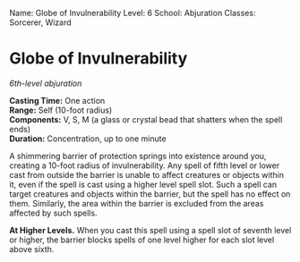 Name: Globe of Invulnerability
Level: 6
School: Abjuration
Classes: Sorcerer, Wizard

# Globe of Invulnerability
_6th-level abjuration_

**Casting Time:** One action    
**Range:** Self (10-foot radius)    
**Components:** V, S, M (a glass or crystal bead that shatters when the spell ends)    
**Duration:** Concentration, up to one minute 

A shimmering barrier of protection springs into existence around you, creating a 10-foot radius of invulnerability. Any spell of fifth level or lower cast from outside the barrier is unable to affect creatures or objects within it, even if the spell is cast using a higher level spell slot. Such a spell can target creatures and objects within the barrier, but the spell has no effect on them. Similarly, the area within the barrier is excluded from the areas affected by such spells. 

**At Higher Levels.** When you cast this spell using a spell slot of seventh level or higher, the barrier blocks spells of one level higher for each slot level above sixth. 
